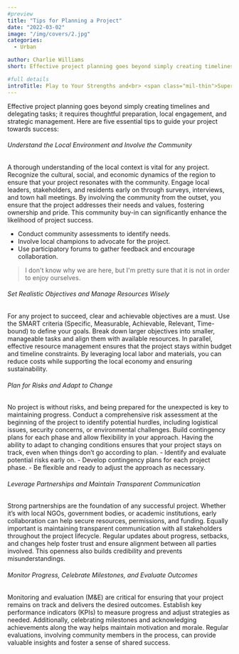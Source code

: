 ```yaml
---
#preview
title: "Tips for Planning a Project"
date: "2022-03-02"
image: "/img/covers/2.jpg"
categories:
  - Urban

author: Charlie Williams
short: Effective project planning goes beyond simply creating timelines and delegating tasks.

#full details
introTitle: Play to Your Strengths and<br> <span class="mil-thin">Supercharge</span> Your <span class="mil-thin">Business</span>
---
```


Effective project planning goes beyond simply creating timelines and delegating tasks; it requires thoughtful preparation, local engagement, and strategic management. Here are five essential tips to guide your project towards success:

###### Understand the Local Environment and Involve the Community

A thorough understanding of the local context is vital for any project. Recognize the cultural, social, and economic dynamics of the region to ensure that your project resonates with the community. Engage local leaders, stakeholders, and residents early on through surveys, interviews, and town hall meetings. By involving the community from the outset, you ensure that the project addresses their needs and values, fostering ownership and pride. This community buy-in can significantly enhance the likelihood of project success.

- Conduct community assessments to identify needs.
- Involve local champions to advocate for the project.
- Use participatory forums to gather feedback and encourage collaboration.

> I don't know why we are here, but I'm pretty sure that it is not in order to enjoy ourselves.

###### Set Realistic Objectives and Manage Resources Wisely

For any project to succeed, clear and achievable objectives are a must. Use the SMART criteria (Specific, Measurable, Achievable, Relevant, Time-bound) to define your goals. Break down larger objectives into smaller, manageable tasks and align them with available resources. In parallel, effective resource management ensures that the project stays within budget and timeline constraints. By leveraging local labor and materials, you can reduce costs while supporting the local economy and ensuring sustainability.

###### Plan for Risks and Adapt to Change

No project is without risks, and being prepared for the unexpected is key to maintaining progress. Conduct a comprehensive risk assessment at the beginning of the project to identify potential hurdles, including logistical issues, security concerns, or environmental challenges. Build contingency plans for each phase and allow flexibility in your approach. Having the ability to adapt to changing conditions ensures that your project stays on track, even when things don’t go according to plan. - Identify and evaluate potential risks early on. - Develop contingency plans for each project phase. - Be flexible and ready to adjust the approach as necessary.

###### Leverage Partnerships and Maintain Transparent Communication

Strong partnerships are the foundation of any successful project. Whether it’s with local NGOs, government bodies, or academic institutions, early collaboration can help secure resources, permissions, and funding. Equally important is maintaining transparent communication with all stakeholders throughout the project lifecycle. Regular updates about progress, setbacks, and changes help foster trust and ensure alignment between all parties involved. This openness also builds credibility and prevents misunderstandings.

###### Monitor Progress, Celebrate Milestones, and Evaluate Outcomes

Monitoring and evaluation (M&E) are critical for ensuring that your project remains on track and delivers the desired outcomes. Establish key performance indicators (KPIs) to measure progress and adjust strategies as needed. Additionally, celebrating milestones and acknowledging achievements along the way helps maintain motivation and morale. Regular evaluations, involving community members in the process, can provide valuable insights and foster a sense of shared success.

